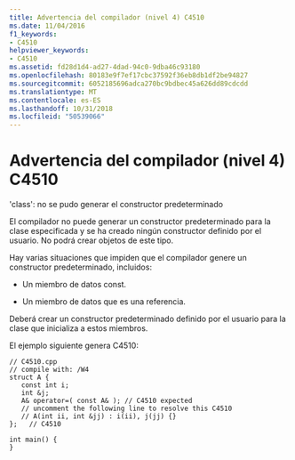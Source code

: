 ```yaml
---
title: Advertencia del compilador (nivel 4) C4510
ms.date: 11/04/2016
f1_keywords:
- C4510
helpviewer_keywords:
- C4510
ms.assetid: fd28d1d4-ad27-4dad-94c0-9dba46c93180
ms.openlocfilehash: 80183e9f7ef17cbc37592f36eb8db1df2be94827
ms.sourcegitcommit: 6052185696adca270bc9bdbec45a626dd89cdcdd
ms.translationtype: MT
ms.contentlocale: es-ES
ms.lasthandoff: 10/31/2018
ms.locfileid: "50539066"
---
```

# <a name="compiler-warning-level-4-c4510"></a>Advertencia del compilador (nivel 4) C4510

'class': no se pudo generar el constructor predeterminado

El compilador no puede generar un constructor predeterminado para la clase especificada y se ha creado ningún constructor definido por el usuario. No podrá crear objetos de este tipo.

Hay varias situaciones que impiden que el compilador genere un constructor predeterminado, incluidos:

- Un miembro de datos const.

- Un miembro de datos que es una referencia.

Deberá crear un constructor predeterminado definido por el usuario para la clase que inicializa a estos miembros.

El ejemplo siguiente genera C4510:

```
// C4510.cpp
// compile with: /W4
struct A {
   const int i;
   int &j;
   A& operator=( const A& ); // C4510 expected
   // uncomment the following line to resolve this C4510
   // A(int ii, int &jj) : i(ii), j(jj) {}
};   // C4510

int main() {
}
```